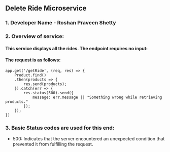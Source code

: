 ## Delete Ride Microservice

### 1. Developer Name - Roshan Praveen Shetty

### 2. Overview of service:

#### This service displays all the rides. The endpoint requires no input:

#### The request is as follows:

```
app.get('/getRide', (req, res) => {
    Product.find()
    .then(products => {
        res.send(products);
    }).catch(err => {
        res.status(500).send({
            message: err.message || "Something wrong while retrieving products."
        });
    });
})
```

### 3. Basic Status codes are used for this end:

* 500: Indicates that the server encountered an unexpected condition that prevented it from fulfilling the request.